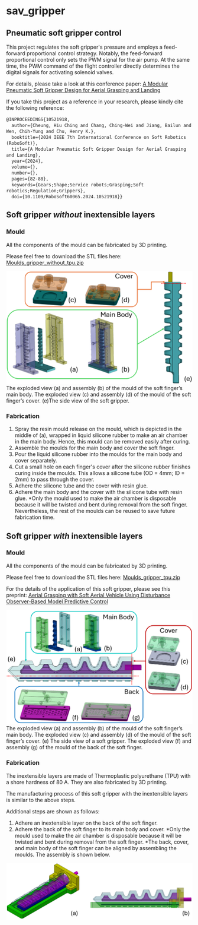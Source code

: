 # sav_gripper
## Pneumatic soft gripper control
This project regulates the soft gripper's pressure and employs a feed-forward proportional control strategy. Notably, the feed-forward proportional control only sets the PWM signal for the air pump. At the same time, the PWM command of the flight controller directly determines the digital signals for activating solenoid valves.

For details, please take a look at this conference paper: [A Modular Pneumatic Soft Gripper Design for Aerial Grasping and Landing](https://ieeexplore.ieee.org/abstract/document/10521918) 

If you take this project as a reference in your research, please kindly cite the following reference:
```
@INPROCEEDINGS{10521918,
  author={Cheung, Hiu Ching and Chang, Ching-Wei and Jiang, Bailun and Wen, Chih-Yung and Chu, Henry K.},
  booktitle={2024 IEEE 7th International Conference on Soft Robotics (RoboSoft)}, 
  title={A Modular Pneumatic Soft Gripper Design for Aerial Grasping and Landing}, 
  year={2024},
  volume={},
  number={},
  pages={82-88},
  keywords={Gears;Shape;Service robots;Grasping;Soft robotics;Regulation;Grippers},
  doi={10.1109/RoboSoft60065.2024.10521918}}
```

## Soft gripper *without* inextensible layers
### Mould
All the components of the mould can be fabricated by 3D printing. 

Please feel free to download the STL files here: [Moulds_gripper_without_tpu.zip](https://github.com/Athenachc/sav_gripper/blob/main/Moulds_gripper_without_tpu.zip)

<img src="image/fabrication_old_finger.png">
The exploded view (a) and assembly (b) of the mould of the soft finger’s main body. The exploded view (c) and assembly (d) of the mould of the soft finger’s cover. (e)The side view of the soft gripper.

### Fabrication
1. Spray the resin mould release on the mould, which is depicted in the middle of (a), wrapped in liquid silicone rubber to make an air chamber in the main body. Hence, this mould can be removed easily after curing. 
2. Assemble the moulds for the main body and cover the soft finger. 
3. Pour the liquid silicone rubber into the moulds for the main body and cover separately. 
4. Cut a small hole on each finger's cover after the silicone rubber finishes curing inside the moulds. This allows a silicone tube (OD = 4mm; ID = 2mm) to pass through the cover.
5. Adhere the silicone tube and the cover with resin glue. 
6. Adhere the main body and the cover with the silicone tube with resin glue.
*Only the mould used to make the air chamber is disposable because it will be twisted and bent during removal from the soft finger. Nevertheless, the rest of the moulds can be reused to save future fabrication time.

## Soft gripper *with* inextensible layers
### Mould
All the components of the mould can be fabricated by 3D printing. 

Please feel free to download the STL files here: [Moulds_gripper_tpu.zip](https://github.com/Athenachc/sav_gripper/blob/main/Moulds_gripper_tpu.zip)  

For the details of the application of this soft gripper, please see this preprint: [Aerial Grasping with Soft Aerial Vehicle Using Disturbance Observer-Based Model Predictive Control
](https://arxiv.org/abs/2409.14115)

<img src="image/fabrication_new_finger.png">
The exploded view (a) and assembly (b) of the mould of the soft finger’s main body. The exploded view (c) and assembly (d) of the mould of the soft finger’s cover. (e) The side view of a soft gripper. The exploded view (f) and assembly (g) of the mould of the back of the soft finger.

### Fabrication
The inextensible layers are made of Thermoplastic polyurethane (TPU) with a shore hardness of 80 A. They are also fabricated by 3D printing.

The manufacturing process of this soft gripper with the inextensible layers is similar to the above steps.

Additional steps are shown as follows:
1. Adhere an inextensible layer on the back of the soft finger.
2. Adhere the back of the soft finger to its main body and cover.
*Only the mould used to make the air chamber is disposable because it will be twisted and bent during removal from the soft finger.
*The back, cover, and main body of the soft finger can be aligned by assembling the moulds. The assembly is shown below.
<img src="image/soft_finger_glue_nobgd.png">
